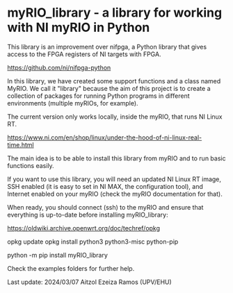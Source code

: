 # myRIO_library - a library for working with NI myRIO in Python

This library is an improvement over nifpga, a Python library that
gives access to the FPGA registers of NI targets with FPGA.

https://github.com/ni/nifpga-python

In this library, we have created some support functions and a class
named MyRIO. We call it "library" because the aim of this project is
to create a collection of packages for running Python programs in
different environments (multiple myRIOs, for example).

The current version only works locally, inside the myRIO, that runs NI Linux RT.

https://www.ni.com/en/shop/linux/under-the-hood-of-ni-linux-real-time.html

The main idea is to be able to install this library from myRIO and to
run basic functions easily.

If you want to use this library, you will need an updated NI Linux RT image,
SSH enabled (it is easy to set in NI MAX, the configuration tool), and Internet
enabled on your myRIO (check the myRIO documentation for that).

When ready, you should connect (ssh) to the myRIO and ensure that everything
is up-to-date before installing myRIO_library:

https://oldwiki.archive.openwrt.org/doc/techref/opkg

opkg update
opkg install python3 python3-misc python-pip

python -m pip install myRIO_library

Check the examples folders for further help.

Last update: 2024/03/07 Aitzol Ezeiza Ramos (UPV/EHU)

